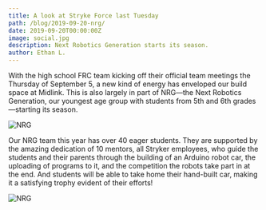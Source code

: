 ```yaml
---
title: A look at Stryke Force last Tuesday
path: /blog/2019-09-20-nrg/
date: 2019-09-20T00:00:00Z
image: social.jpg
description: Next Robotics Generation starts its season.
author: Ethan L.
---
```


With the high school FRC team kicking off their official team meetings the Thursday of September 5, a new kind of energy has enveloped our build space at Midlink. This is also largely in part of NRG—the Next Robotics Generation, our youngest age group with students from 5th and 6th grades—starting its season.

<!--more-->

![NRG](https://photos.smugmug.com/photos/i-3kbJLZm/0/1749f02e/M/i-3kbJLZm-M.png)

Our NRG team this year has over 40 eager students. They are supported by the amazing dedication of 10 mentors, all Stryker employees, who guide the students and their parents through the building of an Arduino robot car, the uploading of programs to it, and the competition the robots take part in at the end. And students will be able to take home their hand-built car, making it a satisfying trophy evident of their efforts!

![NRG](https://photos.smugmug.com/photos/i-cJHGwDS/0/851a3f52/M/i-cJHGwDS-M.png)
